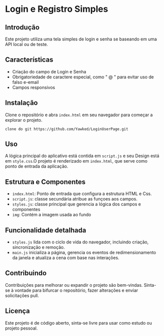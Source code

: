# Login e Registro Simples

## Introdução
Este projeto  utiliza uma tela simples de login e senha se baseando em uma API local ou de teste.


## Características
- Criação do campo de Login e Senha
- Obrigatoriedade de caractere especial, como " @ " para evitar uso de falso e-email
- Campos responsivos

## Instalação
Clone o repositório e abra `index.html` em seu navegador para começar a explorar o projeto.

```
clone do git https://github.com/Yawked/LoginUserPage.git
```
## Uso
A lógica principal do aplicativo está contida em `script.js` e seu Design está em `style.css`.O projeto é renderizado em `index.html`, que serve como ponto de entrada da aplicação.

## Estrutura e Componentes
- `index.html`: Ponto de entrada que configura a estrutura HTML e Css.
- `script.js`: classe secundária atribue as funçoes aos campos.
- `styles.js`: classe principal que gerencia a lógica dos campos e componentes
- `img`: Contém a imagem usada ao fundo

## Funcionalidade detalhada
- `styles.js` lida com o ciclo de vida  do navegador, incluindo criação, sincronização e remoção. 
- `main.js` inicializa a página, gerencia os eventos de redimensionamento da janela e atualiza a cena com base nas interações.

## Contribuindo
Contribuições para melhorar ou expandir o projeto são bem-vindas. Sinta-se à vontade para bifurcar o repositório, fazer alterações e enviar solicitações pull.

## Licença
Este projeto é de código aberto, sinta-se livre para usar como estudo ou projeto pessoal.


